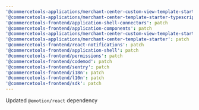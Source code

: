 ```yaml
---
'@commercetools-applications/merchant-center-custom-view-template-starter-typescript': patch
'@commercetools-applications/merchant-center-template-starter-typescript': patch
'@commercetools-frontend/application-shell-connectors': patch
'@commercetools-frontend/application-components': patch
'@commercetools-applications/merchant-center-custom-view-template-starter': patch
'@commercetools-applications/merchant-center-template-starter': patch
'@commercetools-frontend/react-notifications': patch
'@commercetools-frontend/application-shell': patch
'@commercetools-frontend/permissions': patch
'@commercetools-frontend/codemod': patch
'@commercetools-frontend/sentry': patch
'@commercetools-frontend/i18n': patch
'@commercetools-frontend/l10n': patch
'@commercetools-frontend/sdk': patch
---
```


Updated `@emotion/react` dependency

